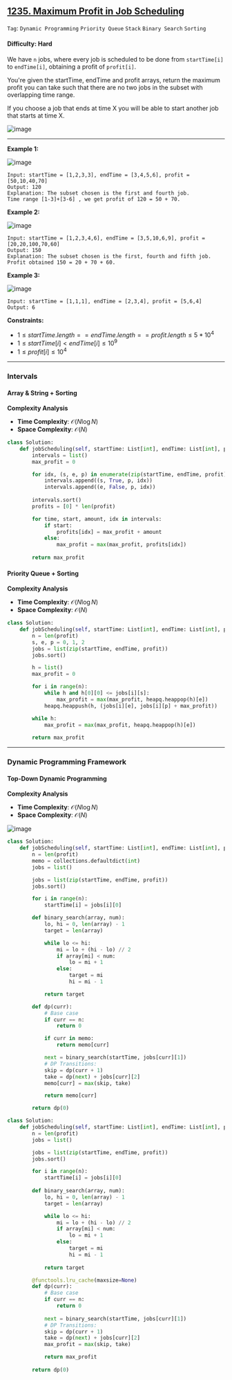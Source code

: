 ## [1235. Maximum Profit in Job Scheduling](https://leetcode.com/problems/maximum-profit-in-job-scheduling)

```Tag```: ```Dynamic Programming``` ```Priority Queue``` ```Stack``` ```Binary Search``` ```Sorting```

#### Difficulty: Hard

We have ```n``` jobs, where every job is scheduled to be done from ```startTime[i]``` to ```endTime[i]```, obtaining a profit of ```profit[i]```.

You're given the startTime, endTime and profit arrays, return the maximum profit you can take such that there are no two jobs in the subset with overlapping time range.

If you choose a job that ends at time X you will be able to start another job that starts at time X.

![image](https://github.com/quananhle/Python/assets/35042430/c8d9a71f-eec8-41dc-a371-666705a2d503)

---

__Example 1:__

![image](https://assets.leetcode.com/uploads/2019/10/10/sample1_1584.png)
```
Input: startTime = [1,2,3,3], endTime = [3,4,5,6], profit = [50,10,40,70]
Output: 120
Explanation: The subset chosen is the first and fourth job. 
Time range [1-3]+[3-6] , we get profit of 120 = 50 + 70.
```

__Example 2:__

![image](https://assets.leetcode.com/uploads/2019/10/10/sample22_1584.png)
```
Input: startTime = [1,2,3,4,6], endTime = [3,5,10,6,9], profit = [20,20,100,70,60]
Output: 150
Explanation: The subset chosen is the first, fourth and fifth job. 
Profit obtained 150 = 20 + 70 + 60.
```

__Example 3:__

![image](https://assets.leetcode.com/uploads/2019/10/10/sample3_1584.png)
```
Input: startTime = [1,1,1], endTime = [2,3,4], profit = [5,6,4]
Output: 6
```

__Constraints:__

- $1 \le startTime.length == endTime.length == profit.length \le 5 * 10^4$
- $1 \le startTime[i] \lt endTime[i] \le 10^9$
- $1 \le profit[i] \le 10^4$

---

### Intervals

#### Array & String + Sorting

__Complexity Analysis__

- __Time Complexity__: $\mathcal{O}(N \log N)$
- __Space Complexity__: $\mathcal{O}(N)$

```Python
class Solution:
    def jobScheduling(self, startTime: List[int], endTime: List[int], profit: List[int]) -> int:
        intervals = list()
        max_profit = 0

        for idx, (s, e, p) in enumerate(zip(startTime, endTime, profit)):
            intervals.append((s, True, p, idx))
            intervals.append((e, False, p, idx))
        
        intervals.sort()
        profits = [0] * len(profit)

        for time, start, amount, idx in intervals:
            if start:
                profits[idx] = max_profit + amount
            else:
                max_profit = max(max_profit, profits[idx])
            
        return max_profit
```

#### Priority Queue + Sorting

__Complexity Analysis__

- __Time Complexity__: $\mathcal{O}(N \log N)$
- __Space Complexity__: $\mathcal{O}(N)$

```Python
class Solution:
    def jobScheduling(self, startTime: List[int], endTime: List[int], profit: List[int]) -> int:
        n = len(profit)
        s, e, p = 0, 1, 2
        jobs = list(zip(startTime, endTime, profit))
        jobs.sort()

        h = list()
        max_profit = 0

        for i in range(n):
            while h and h[0][0] <= jobs[i][s]:
                max_profit = max(max_profit, heapq.heappop(h)[e])
            heapq.heappush(h, (jobs[i][e], jobs[i][p] + max_profit))

        while h:
            max_profit = max(max_profit, heapq.heappop(h)[e])
        
        return max_profit
```

---

### Dynamic Programming Framework

#### Top-Down Dynamic Programming

__Complexity Analysis__

- __Time Complexity__: $\mathcal{O}(N \log N)$
- __Space Complexity__: $\mathcal{O}(N)$

![image](https://leetcode.com/problems/maximum-profit-in-job-scheduling/Figures/1235/1235A.png)

```Python
class Solution:
    def jobScheduling(self, startTime: List[int], endTime: List[int], profit: List[int]) -> int:
        n = len(profit)
        memo = collections.defaultdict(int)
        jobs = list()

        jobs = list(zip(startTime, endTime, profit))
        jobs.sort()

        for i in range(n):
            startTime[i] = jobs[i][0]

        def binary_search(array, num):
            lo, hi = 0, len(array) - 1
            target = len(array)

            while lo <= hi:
                mi = lo + (hi - lo) // 2
                if array[mi] < num:
                    lo = mi + 1
                else:
                    target = mi
                    hi = mi - 1

            return target

        def dp(curr):
            # Base case
            if curr == n:
                return 0

            if curr in memo:
                return memo[curr]

            next = binary_search(startTime, jobs[curr][1])
            # DP Transitions:
            skip = dp(curr + 1)
            take = dp(next) + jobs[curr][2]
            memo[curr] = max(skip, take)

            return memo[curr]

        return dp(0)
```

```Python
class Solution:
    def jobScheduling(self, startTime: List[int], endTime: List[int], profit: List[int]) -> int:
        n = len(profit)
        jobs = list()

        jobs = list(zip(startTime, endTime, profit))
        jobs.sort()

        for i in range(n):
            startTime[i] = jobs[i][0]
        
        def binary_search(array, num):
            lo, hi = 0, len(array) - 1
            target = len(array)

            while lo <= hi:
                mi = lo + (hi - lo) // 2
                if array[mi] < num:
                    lo = mi + 1
                else:
                    target = mi
                    hi = mi - 1
                
            return target

        @functools.lru_cache(maxsize=None)
        def dp(curr):
            # Base case
            if curr == n:
                return 0
            
            next = binary_search(startTime, jobs[curr][1])
            # DP Transitions:
            skip = dp(curr + 1)
            take = dp(next) + jobs[curr][2]
            max_profit = max(skip, take)

            return max_profit
        
        return dp(0)
```
